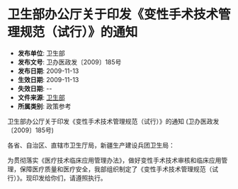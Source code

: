 # 卫生部办公厅关于印发《变性手术技术管理规范（试行）》的通知

- **发布单位**: 卫生部
- **发布文号**: 卫办医政发〔2009〕185号
- **发布日期**: 2009-11-13
- **生效日期**: 2009-11-13
- **失效日期**: --
- **文件来源**: [卫生部](http://www.moh.gov.cn/publicfiles/business/htmlfiles/mohyzs/s3585/200911/44592.htm)
- **所属类别**: 政策参考

卫生部办公厅关于印发《变性手术技术管理规范（试行）》的通知 (卫办医政发〔2009〕185号)

各省、自治区、直辖市卫生厅局，新疆生产建设兵团卫生局：

为贯彻落实《医疗技术临床应用管理办法》，做好变性手术技术审核和临床应用管理，保障医疗质量和医疗安全，我部组织制定了《变性手术技术管理规范（试行）》。现印发给你们，请遵照执行。